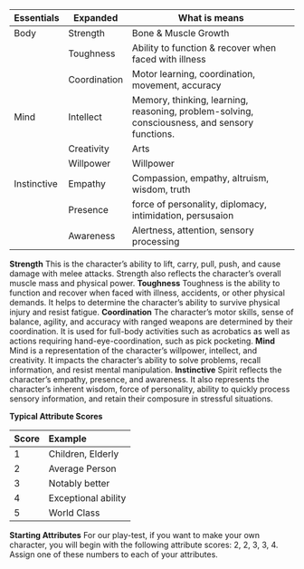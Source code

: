 
|Essentials|Expanded|What is means|
|---|---|---|
|Body|Strength| Bone & Muscle Growth|
||Toughness| Ability to function & recover when faced with illness| 
||Coordination| Motor learning, coordination, movement, accuracy|
|Mind|Intellect| Memory, thinking, learning, reasoning, problem-solving, consciousness, and sensory functions.|
||Creativity|Arts|
||Willpower|Willpower|
|Instinctive|Empathy|Compassion, empathy, altruism, wisdom, truth|
||Presence| force of personality, diplomacy, intimidation, persusaion|
||Awareness|Alertness, attention, sensory processing|


**Strength**
This is the character’s ability to lift, carry, pull, push, and cause damage with melee attacks. Strength also reflects the character’s overall muscle mass and physical power.
**Toughness**
Toughness is the ability to function and recover when faced with illness, accidents, or other physical demands. It helps to determine the character’s ability to survive physical injury and resist fatigue.
**Coordination**
The character’s motor skills, sense of balance, agility, and accuracy with ranged weapons are determined by their coordination. It is used for full-body activities such as acrobatics as well as actions requiring hand-eye-coordination, such as pick pocketing.
**Mind**
Mind is a representation of the character’s willpower, intellect, and creativity. It impacts the character’s ability to solve problems, recall information, and resist mental manipulation.
**Instinctive**
Spirit reflects the character’s empathy, presence, and awareness. It also represents the character’s inherent
wisdom, force of personality, ability to quickly process sensory information, and retain their composure in
stressful situations.

**Typical Attribute Scores**

| Score | Example             |
| ----- |:------------------- |
| 1     | Children, Elderly   |
| 2     | Average Person      |
| 3     | Notably better      |
| 4     | Exceptional ability |
| 5     | World Class         |

**Starting Attributes**
For our play-test, if you want to make your own character, you will begin with the following attribute scores: 2, 2, 3, 3, 4. Assign one of these numbers to each of your attributes.